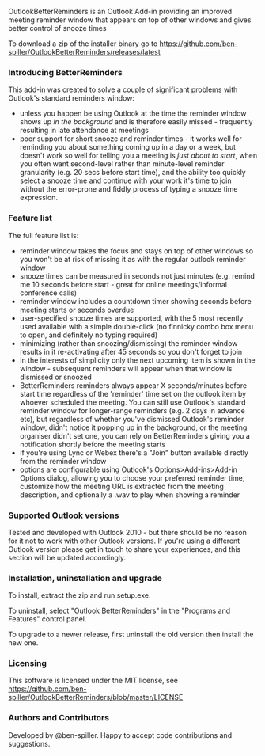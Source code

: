 OutlookBetterReminders is an Outlook Add-in providing an improved meeting reminder window that appears on top of other windows and gives better control of snooze times

To download a zip of the installer binary go to https://github.com/ben-spiller/OutlookBetterReminders/releases/latest

### Introducing BetterReminders
This add-in was created to solve a couple of significant problems with Outlook's standard reminders window:
- unless you happen be using Outlook at the time the reminder window shows up _in the background_ and is therefore easily missed - frequently resulting in late attendance at meetings
- poor support for short snooze and reminder times - it works well for reminding you about something coming up in a day or a week, but doesn't work so well for telling you a meeting is _just about to start_, when you often want second-level rather than minute-level reminder granularity (e.g. 20 secs before start time), and the ability too quickly select a snooze time and continue with your work it's time to join without the error-prone and fiddly process of typing a snooze time expression. 

### Feature list
The full feature list is:
- reminder window takes the focus and stays on top of other windows so you won't be at risk of missing it as with the regular outlook reminder window
- snooze times can be measured in seconds not just minutes (e.g. remind me 10 seconds before start - great for online meetings/informal conference calls)
- reminder window includes a countdown timer showing seconds before meeting starts or seconds overdue
- user-specified snooze times are supported, with the 5 most recently used available with a simple double-click (no finnicky combo box menu to open, and definitely no typing required)
- minimizing (rather than snoozing/dismissing) the reminder window results in it re-activating after 45 seconds so you don't forget to join
- in the interests of simplicity only the next upcoming item is shown in the window - subsequent reminders will appear when that window is dismissed or snoozed
- BetterReminders reminders always appear X seconds/minutes before start time regardless of the 'reminder' time set on the outlook item by whoever scheduled the meeting. You can still use Outlook's standard reminder window for longer-range reminders (e.g. 2 days in advance etc), but regardless of whether you've dismissed Outlook's reminder window, didn't notice it popping up in the background, or the meeting organiser didn't set one, you can rely on BetterReminders giving you a notification shortly before the meeting starts
- if you're using Lync or Webex there's a "Join" button available directly from the reminder window
- options are configurable using Outlook's Options>Add-ins>Add-in Options dialog, allowing you to choose your preferred reminder time, customize how the meeting URL is extracted from the meeting description, and optionally a .wav to play when showing a reminder

### Supported Outlook versions
Tested and developed with Outlook 2010 - but there should be no reason for it not to work with other Outlook versions. If you're using a different Outlook version please get in touch to share your experiences, and this section will be updated accordingly. 

### Installation, uninstallation and upgrade
To install, extract the zip and run setup.exe. 

To uninstall, select "Outlook BetterReminders" in the "Programs and Features" control panel. 

To upgrade to a newer release, first uninstall the old version then install the new one. 

### Licensing
This software is licensed under the MIT license, see https://github.com/ben-spiller/OutlookBetterReminders/blob/master/LICENSE

### Authors and Contributors
Developed by @ben-spiller. Happy to accept code contributions and suggestions. 